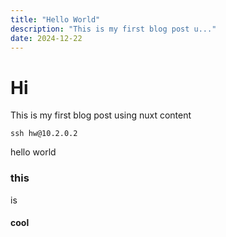 ```yaml
---
title: "Hello World"
description: "This is my first blog post u..."
date: 2024-12-22
---
```

# Hi 
This is my first blog post using nuxt content

```
ssh hw@10.2.0.2
```
hello world

### this
is 
#### cool
